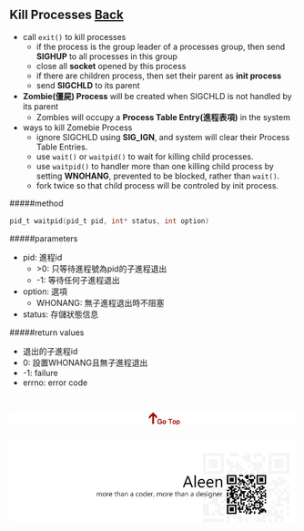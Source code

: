 ## Kill Processes [Back](./../pt.md)
- call ```exit()``` to kill processes
	- if the process is the group leader of a processes group, then send **SIGHUP** to all processes in this group
	- close all **socket** opened by this process
	- if there are children process, then set their parent as **init process**
	- send **SIGCHLD** to its parent
- **Zombie(僵屍) Process** will be created when SIGCHLD is not handled by its parent
	- Zombies will occupy a **Process Table Entry(進程表項)** in the system
- ways to kill Zomebie Process
	- ignore SIGCHLD using **SIG_IGN**, and system will clear their Process Table Entries.
	- use ```wait()``` or ```waitpid()``` to wait for killing child processes.
	- use ```waitpid()``` to handler more than one killing child process by setting **WNOHANG**, prevented to be blocked, rather than ```wait()```.
	- fork twice so that child process will be controled by init process.

#####method

```c
pid_t waitpid(pid_t pid, int* status, int option)
```

#####parameters
- pid: 進程id
	- \>0: 只等待進程號為pid的子進程退出
	- -1: 等待任何子進程退出
- option: 選項
	- WHONANG: 無子進程退出時不阻塞
- status: 存儲狀態信息

#####return values
- 退出的子進程id
- 0: 設置WHONANG且無子進程退出
- -1: failure
- errno: error code

<a href="#" style="left:200px;"><img src="./../../../pic/gotop.png"></a>
=====
<a href="http://aleen42.github.io/" target="_blank" ><img src="./../../../pic/tail.gif"></a>

